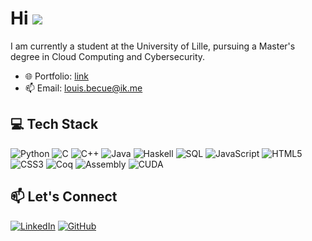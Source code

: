 Hi ![](https://user-images.githubusercontent.com/18350557/176309783-0785949b-9127-417c-8b55-ab5a4333674e.gif)
==============================================================================================================

I am currently a student at the University of Lille, pursuing a Master's degree in Cloud Computing and Cybersecurity.
  
- 🌐 Portfolio: [link](https://louisbecue.github.io/portfolio/)  
- 📫 Email: [louis.becue@ik.me](mailto:louis.becue@ik.me)  

## 💻 Tech Stack

![Python](https://img.shields.io/badge/-Python-3776AB?style=flat&logo=python&logoColor=white)
![C](https://img.shields.io/badge/-C-00599C?style=flat&logo=c&logoColor=white)
![C++](https://img.shields.io/badge/-C++-00599C?style=flat&logo=c%2b%2b&logoColor=white)
![Java](https://img.shields.io/badge/-Java-007396?style=flat&logo=java&logoColor=white)
![Haskell](https://img.shields.io/badge/-Haskell-5D4F85?style=flat&logo=haskell&logoColor=white)
![SQL](https://img.shields.io/badge/-SQL-4479A1?style=flat&logo=postgresql&logoColor=white)
![JavaScript](https://img.shields.io/badge/-JavaScript-F7DF1E?style=flat&logo=javascript&logoColor=black)
![HTML5](https://img.shields.io/badge/-HTML5-E34F26?style=flat&logo=html5&logoColor=white)
![CSS3](https://img.shields.io/badge/-CSS3-1572B6?style=flat&logo=css3&logoColor=white)
![Coq](https://img.shields.io/badge/-Coq-000000?style=flat&logo=probot&logoColor=white)
![Assembly](https://img.shields.io/badge/-Assembly-6E4C13?style=flat&logo=gnuemacs&logoColor=white)
![CUDA](https://img.shields.io/badge/-CUDA-76B900?style=flat&logo=nvidia&logoColor=white)

## 📫 Let's Connect

[![LinkedIn](https://img.shields.io/badge/-LinkedIn-0077B5?style=flat&logo=linkedin&logoColor=white)](https://www.linkedin.com/in/louisbecue)
[![GitHub](https://img.shields.io/badge/-GitHub-181717?style=flat&logo=github&logoColor=white)](https://github.com/louisbecue)

